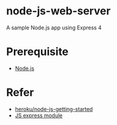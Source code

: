 # node-js-web-server
A sample Node.js app using Express 4

# Prerequisite
- [Node.js](https://nodejs.org)

# Refer
- [heroku/node-js-getting-started](https://github.com/heroku/node-js-getting-started)
- [JS express module](https://www.expressjs.com.cn/starter/hello-world.html)

